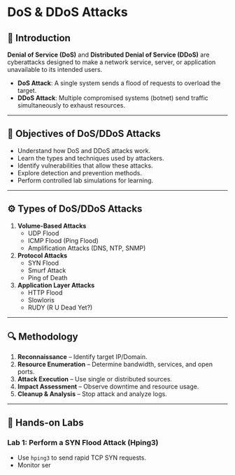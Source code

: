# DoS & DDoS Attacks

## 📌 Introduction
**Denial of Service (DoS)** and **Distributed Denial of Service (DDoS)** are cyberattacks designed to make a network service, server, or application unavailable to its intended users.  
- **DoS Attack**: A single system sends a flood of requests to overload the target.  
- **DDoS Attack**: Multiple compromised systems (botnet) send traffic simultaneously to exhaust resources.

---

## 🎯 Objectives of DoS/DDoS Attacks
- Understand how DoS and DDoS attacks work.
- Learn the types and techniques used by attackers.
- Identify vulnerabilities that allow these attacks.
- Explore detection and prevention methods.
- Perform controlled lab simulations for learning.

---

## ⚙️ Types of DoS/DDoS Attacks
1. **Volume-Based Attacks**
   - UDP Flood
   - ICMP Flood (Ping Flood)
   - Amplification Attacks (DNS, NTP, SNMP)
2. **Protocol Attacks**
   - SYN Flood
   - Smurf Attack
   - Ping of Death
3. **Application Layer Attacks**
   - HTTP Flood
   - Slowloris
   - RUDY (R U Dead Yet?)

---

## 🔍 Methodology
1. **Reconnaissance** – Identify target IP/Domain.
2. **Resource Enumeration** – Determine bandwidth, services, and open ports.
3. **Attack Execution** – Use single or distributed sources.
4. **Impact Assessment** – Observe downtime and resource usage.
5. **Cleanup & Analysis** – Stop attack and analyze logs.

---

## 🧪 Hands-on Labs
### **Lab 1: Perform a SYN Flood Attack (Hping3)**
- Use `hping3` to send rapid TCP SYN requests.
- Monitor ser
